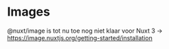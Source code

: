 # Images
@nuxt/image is tot nu toe nog niet klaar voor Nuxt 3 -> https://image.nuxtjs.org/getting-started/installation

